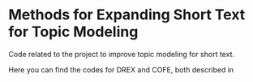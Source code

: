 # Methods for Expanding Short Text for Topic Modeling

Code related to the project to improve topic modeling for short text.

Here you can find the codes for DREX and COFE, both described in 
